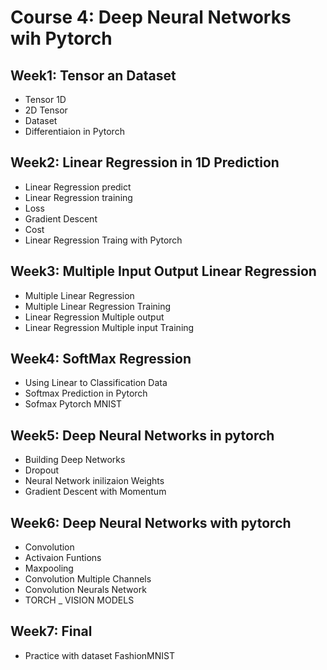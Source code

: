 # Course 4: Deep Neural Networks wih Pytorch
## Week1: Tensor an Dataset
- Tensor 1D
- 2D Tensor
- Dataset
- Differentiaion in Pytorch

## Week2: Linear Regression in 1D Prediction
- Linear Regression predict
- Linear Regression training
- Loss
- Gradient Descent
- Cost
- Linear Regression Traing with Pytorch

## Week3: Multiple Input Output Linear Regression
- Multiple Linear Regression
- Multiple Linear Regression Training 
- Linear Regression Multiple output
- Linear Regression Multiple input Training

## Week4: SoftMax Regression
- Using Linear to Classification Data
- Softmax Prediction in Pytorch
- Sofmax Pytorch MNIST

## Week5: Deep Neural Networks in pytorch
- Building Deep Networks
- Dropout
- Neural Network inilizaion Weights
- Gradient Descent with Momentum

## Week6: Deep Neural Networks with pytorch
- Convolution
- Activaion Funtions
- Maxpooling
- Convolution Multiple Channels
- Convolution Neurals Network
- TORCH _ VISION MODELS

## Week7: Final
- Practice with dataset FashionMNIST